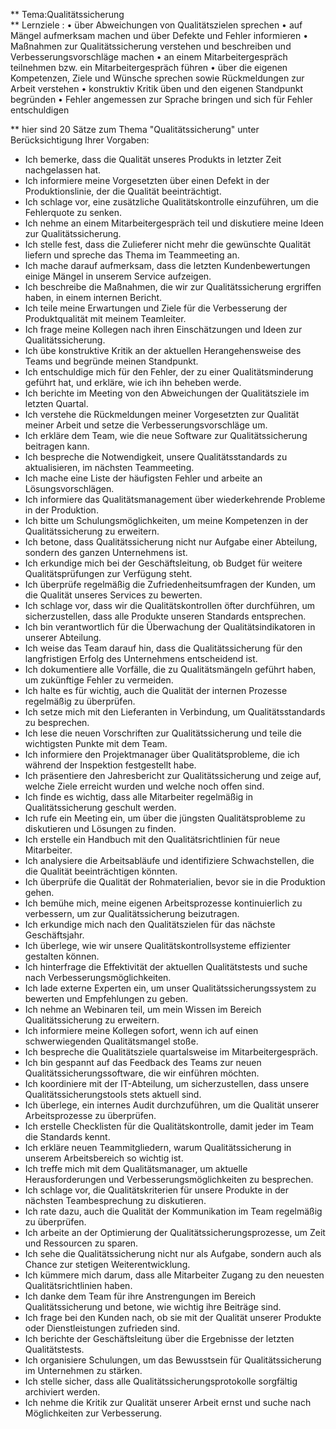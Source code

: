 ** Tema:Qualitätssicherung  
** Lernziele :
• über Abweichungen von Qualitätszielen sprechen
• auf Mängel aufmerksam machen und über Defekte und Fehler informieren
• Maßnahmen zur Qualitätssicherung verstehen und beschreiben und Verbesserungsvorschläge machen
• an einem Mitarbeitergespräch teilnehmen bzw. ein Mitarbeitergespräch führen
• über die eigenen Kompetenzen, Ziele und Wünsche sprechen sowie Rückmeldungen zur Arbeit verstehen
• konstruktiv Kritik üben und den eigenen Standpunkt begründen 
• Fehler angemessen zur Sprache bringen und sich für Fehler entschuldigen

** hier sind 20 Sätze zum Thema "Qualitätssicherung" unter Berücksichtigung Ihrer Vorgaben:
- Ich bemerke, dass die Qualität unseres Produkts in letzter Zeit nachgelassen hat.
- Ich informiere meine Vorgesetzten über einen Defekt in der Produktionslinie, der die Qualität beeinträchtigt.
- Ich schlage vor, eine zusätzliche Qualitätskontrolle einzuführen, um die Fehlerquote zu senken.
- Ich nehme an einem Mitarbeitergespräch teil und diskutiere meine Ideen zur Qualitätssicherung.
- Ich stelle fest, dass die Zulieferer nicht mehr die gewünschte Qualität liefern und spreche das Thema im Teammeeting an.
- Ich mache darauf aufmerksam, dass die letzten Kundenbewertungen einige Mängel in unserem Service aufzeigen.
- Ich beschreibe die Maßnahmen, die wir zur Qualitätssicherung ergriffen haben, in einem internen Bericht.
- Ich teile meine Erwartungen und Ziele für die Verbesserung der Produktqualität mit meinem Teamleiter.
- Ich frage meine Kollegen nach ihren Einschätzungen und Ideen zur Qualitätssicherung.
- Ich übe konstruktive Kritik an der aktuellen Herangehensweise des Teams und begründe meinen Standpunkt.
- Ich entschuldige mich für den Fehler, der zu einer Qualitätsminderung geführt hat, und erkläre, wie ich ihn beheben werde.
- Ich berichte im Meeting von den Abweichungen der Qualitätsziele im letzten Quartal.
- Ich verstehe die Rückmeldungen meiner Vorgesetzten zur Qualität meiner Arbeit und setze die Verbesserungsvorschläge um.
- Ich erkläre dem Team, wie die neue Software zur Qualitätssicherung beitragen kann.
- Ich bespreche die Notwendigkeit, unsere Qualitätsstandards zu aktualisieren, im nächsten Teammeeting.
- Ich mache eine Liste der häufigsten Fehler und arbeite an Lösungsvorschlägen.
- Ich informiere das Qualitätsmanagement über wiederkehrende Probleme in der Produktion.
- Ich bitte um Schulungsmöglichkeiten, um meine Kompetenzen in der Qualitätssicherung zu erweitern.
- Ich betone, dass Qualitätssicherung nicht nur Aufgabe einer Abteilung, sondern des ganzen Unternehmens ist.
- Ich erkundige mich bei der Geschäftsleitung, ob Budget für weitere Qualitätsprüfungen zur Verfügung steht.
- Ich überprüfe regelmäßig die Zufriedenheitsumfragen der Kunden, um die Qualität unseres Services zu bewerten.
- Ich schlage vor, dass wir die Qualitätskontrollen öfter durchführen, um sicherzustellen, dass alle Produkte unseren Standards entsprechen.
- Ich bin verantwortlich für die Überwachung der Qualitätsindikatoren in unserer Abteilung.
- Ich weise das Team darauf hin, dass die Qualitätssicherung für den langfristigen Erfolg des Unternehmens entscheidend ist.
- Ich dokumentiere alle Vorfälle, die zu Qualitätsmängeln geführt haben, um zukünftige Fehler zu vermeiden.
- Ich halte es für wichtig, auch die Qualität der internen Prozesse regelmäßig zu überprüfen.
- Ich setze mich mit den Lieferanten in Verbindung, um Qualitätsstandards zu besprechen.
- Ich lese die neuen Vorschriften zur Qualitätssicherung und teile die wichtigsten Punkte mit dem Team.
- Ich informiere den Projektmanager über Qualitätsprobleme, die ich während der Inspektion festgestellt habe.
- Ich präsentiere den Jahresbericht zur Qualitätssicherung und zeige auf, welche Ziele erreicht wurden und welche noch offen sind.
- Ich finde es wichtig, dass alle Mitarbeiter regelmäßig in Qualitätssicherung geschult werden.
- Ich rufe ein Meeting ein, um über die jüngsten Qualitätsprobleme zu diskutieren und Lösungen zu finden.
- Ich erstelle ein Handbuch mit den Qualitätsrichtlinien für neue Mitarbeiter.
- Ich analysiere die Arbeitsabläufe und identifiziere Schwachstellen, die die Qualität beeinträchtigen könnten.
- Ich überprüfe die Qualität der Rohmaterialien, bevor sie in die Produktion gehen.
- Ich bemühe mich, meine eigenen Arbeitsprozesse kontinuierlich zu verbessern, um zur Qualitätssicherung beizutragen.
- Ich erkundige mich nach den Qualitätszielen für das nächste Geschäftsjahr.
- Ich überlege, wie wir unsere Qualitätskontrollsysteme effizienter gestalten können.
- Ich hinterfrage die Effektivität der aktuellen Qualitätstests und suche nach Verbesserungsmöglichkeiten.
- Ich lade externe Experten ein, um unser Qualitätssicherungssystem zu bewerten und Empfehlungen zu geben.
- Ich nehme an Webinaren teil, um mein Wissen im Bereich Qualitätssicherung zu erweitern.
- Ich informiere meine Kollegen sofort, wenn ich auf einen schwerwiegenden Qualitätsmangel stoße.
- Ich bespreche die Qualitätsziele quartalsweise im Mitarbeitergespräch.
- Ich bin gespannt auf das Feedback des Teams zur neuen Qualitätssicherungssoftware, die wir einführen möchten.
- Ich koordiniere mit der IT-Abteilung, um sicherzustellen, dass unsere Qualitätssicherungstools stets aktuell sind.
- Ich überlege, ein internes Audit durchzuführen, um die Qualität unserer Arbeitsprozesse zu überprüfen.
- Ich erstelle Checklisten für die Qualitätskontrolle, damit jeder im Team die Standards kennt.
- Ich erkläre neuen Teammitgliedern, warum Qualitätssicherung in unserem Arbeitsbereich so wichtig ist.
- Ich treffe mich mit dem Qualitätsmanager, um aktuelle Herausforderungen und Verbesserungsmöglichkeiten zu besprechen.
- Ich schlage vor, die Qualitätskriterien für unsere Produkte in der nächsten Teambesprechung zu diskutieren.
- Ich rate dazu, auch die Qualität der Kommunikation im Team regelmäßig zu überprüfen.
- Ich arbeite an der Optimierung der Qualitätssicherungsprozesse, um Zeit und Ressourcen zu sparen.
- Ich sehe die Qualitätssicherung nicht nur als Aufgabe, sondern auch als Chance zur stetigen Weiterentwicklung.
- Ich kümmere mich darum, dass alle Mitarbeiter Zugang zu den neuesten Qualitätsrichtlinien haben.
- Ich danke dem Team für ihre Anstrengungen im Bereich Qualitätssicherung und betone, wie wichtig ihre Beiträge sind.
- Ich frage bei den Kunden nach, ob sie mit der Qualität unserer Produkte oder Dienstleistungen zufrieden sind.
- Ich berichte der Geschäftsleitung über die Ergebnisse der letzten Qualitätstests.
- Ich organisiere Schulungen, um das Bewusstsein für Qualitätssicherung im Unternehmen zu stärken.
- Ich stelle sicher, dass alle Qualitätssicherungsprotokolle sorgfältig archiviert werden.
- Ich nehme die Kritik zur Qualität unserer Arbeit ernst und suche nach Möglichkeiten zur Verbesserung.
